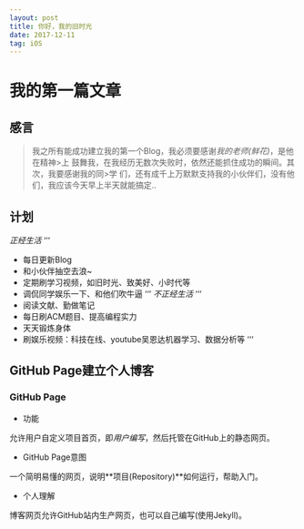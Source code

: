 ```yaml
---
layout: post
title: 你好，我的旧时光
date: 2017-12-11 
tag: iOS
---
```


# 我的第一篇文章
## 感言
>我之所有能成功建立我的第一个Blog，我必须要感谢*我的老师(鲜花)*，是他在精神>上
>鼓舞我，在我经历无数次失败时，依然还能抓住成功的瞬间。其次，我要感谢我的同>学
>们，还有成千上万默默支持我的小伙伴们，没有他们，我应该今天早上半天就能搞定..
## 计划
*正经生活*
‘‘‘
* 每日更新Blog
* 和小伙伴抽空去浪~
* 定期刷学习视频，如旧时光、致美好、小时代等
* 调侃同学娱乐一下、和他们吹牛逼
‘‘‘
*不正经生活*
‘‘‘
* 阅读文献、勤做笔记
* 每日刷ACM题目、提高编程实力
* 天天锻炼身体
* 刷娱乐视频：科技在线、youtube吴恩达机器学习、数据分析等
‘‘‘

## **GitHub Page**建立个人博客
### GitHub Page
* 功能

允许用户自定义项目首页，即*用户编写*，然后托管在GitHub上的静态网页。
* GitHub Page意图

一个简明易懂的网页，说明**项目(Repository)**如何运行，帮助入门。
* 个人理解

博客网页允许GitHub站内生产网页，也可以自己编写(使用Jekyll)。